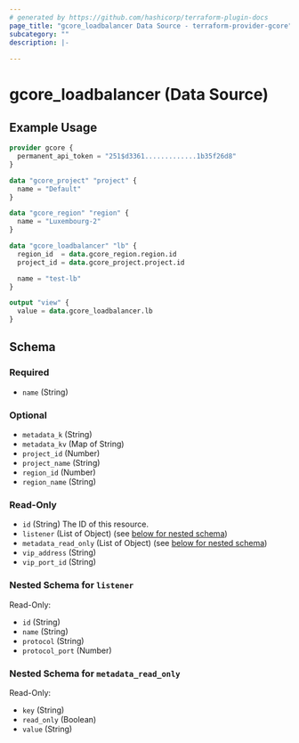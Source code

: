 ```yaml
---
# generated by https://github.com/hashicorp/terraform-plugin-docs
page_title: "gcore_loadbalancer Data Source - terraform-provider-gcore"
subcategory: ""
description: |-
  
---
```


# gcore_loadbalancer (Data Source)



## Example Usage

```terraform
provider gcore {
  permanent_api_token = "251$d3361.............1b35f26d8"
}

data "gcore_project" "project" {
  name = "Default"
}

data "gcore_region" "region" {
  name = "Luxembourg-2"
}

data "gcore_loadbalancer" "lb" {
  region_id  = data.gcore_region.region.id
  project_id = data.gcore_project.project.id

  name = "test-lb"
}

output "view" {
  value = data.gcore_loadbalancer.lb
}
```

<!-- schema generated by tfplugindocs -->
## Schema

### Required

- `name` (String)

### Optional

- `metadata_k` (String)
- `metadata_kv` (Map of String)
- `project_id` (Number)
- `project_name` (String)
- `region_id` (Number)
- `region_name` (String)

### Read-Only

- `id` (String) The ID of this resource.
- `listener` (List of Object) (see [below for nested schema](#nestedatt--listener))
- `metadata_read_only` (List of Object) (see [below for nested schema](#nestedatt--metadata_read_only))
- `vip_address` (String)
- `vip_port_id` (String)

<a id="nestedatt--listener"></a>
### Nested Schema for `listener`

Read-Only:

- `id` (String)
- `name` (String)
- `protocol` (String)
- `protocol_port` (Number)


<a id="nestedatt--metadata_read_only"></a>
### Nested Schema for `metadata_read_only`

Read-Only:

- `key` (String)
- `read_only` (Boolean)
- `value` (String)
